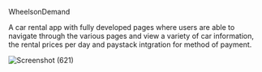 WheelsonDemand


A car rental app with fully developed pages where users are able to navigate through the various pages and view a variety of car information, the rental prices per day and paystack intgration for method of payment.

![Screenshot (621)](https://github.com/otizgit/WheelsonDemand/assets/110433564/fa56d924-f92a-438c-9780-1c118a7486a7)
